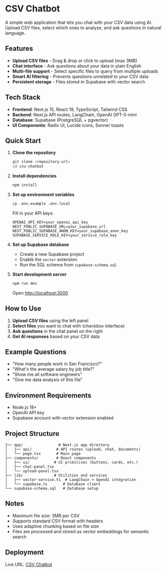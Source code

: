 # CSV Chatbot

A simple web application that lets you chat with your CSV data using AI. Upload CSV files, select which ones to analyze, and ask questions in natural language.

## Features

- **Upload CSV files** - Drag & drop or click to upload (max 3MB)
- **Chat interface** - Ask questions about your data in plain English
- **Multi-file support** - Select specific files to query from multiple uploads
- **Smart AI filtering** - Prevents questions unrelated to your CSV data
- **Persistent storage** - Files stored in Supabase with vector search

## Tech Stack

- **Frontend**: Next.js 15, React 19, TypeScript, Tailwind CSS
- **Backend**: Next.js API routes, LangChain, OpenAI GPT-5-mini
- **Database**: Supabase (PostgreSQL + pgvector)
- **UI Components**: Radix UI, Lucide icons, Sonner toasts

## Quick Start

1. **Clone the repository**

   ```bash
   git clone <repository-url>
   cd csv-chatbot
   ```

2. **Install dependencies**

   ```bash
   npm install
   ```

3. **Set up environment variables**

   ```bash
   cp .env.example .env.local
   ```

   Fill in your API keys:

   ```
   OPENAI_API_KEY=your_openai_api_key
   NEXT_PUBLIC_SUPABASE_URL=your_supabase_url
   NEXT_PUBLIC_SUPABASE_ANON_KEY=your_supabase_anon_key
   SUPABASE_SERVICE_ROLE_KEY=your_service_role_key
   ```

4. **Set up Supabase database**

   - Create a new Supabase project
   - Enable the `vector` extension
   - Run the SQL schema from `supabase-schema.sql`

5. **Start development server**

   ```bash
   npm run dev
   ```

   Open [http://localhost:3000](http://localhost:3000)

## How to Use

1. **Upload CSV files** using the left panel
2. **Select files** you want to chat with (checkbox interface)
3. **Ask questions** in the chat panel on the right
4. **Get AI responses** based on your CSV data

## Example Questions

- "How many people work in San Francisco?"
- "What's the average salary by job title?"
- "Show me all software engineers"
- "Give me data analysis of this file"

## Environment Requirements

- Node.js 18+
- OpenAI API key
- Supabase account with vector extension enabled

## Project Structure

```
├── app/                # Next.js app directory
│   ├── api/           # API routes (upload, chat, documents)
│   └── page.tsx       # Main page
├── components/        # React components
│   ├── ui/           # UI primitives (buttons, cards, etc.)
│   ├── chat-panel.tsx
│   └── upload-panel.tsx
├── lib/              # Utilities and services
│   ├── vector-service.ts  # LangChain + OpenAI integration
│   └── supabase.ts       # Database client
└── supabase-schema.sql   # Database setup
```

## Notes

- Maximum file size: 3MB per CSV
- Supports standard CSV format with headers
- Uses adaptive chunking based on file size
- Files are processed and stored as vector embeddings for semantic search

## Deployment

Live URL: [CSV Chatbot](https://csv-chatbot-33xk.vercel.app/)

